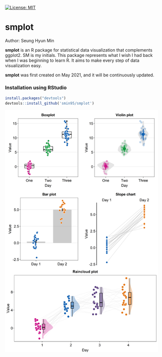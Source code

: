 [![License: MIT](https://img.shields.io/badge/License-MIT-yellow.svg)](https://github.com/smin95/smplot/blob/master/LICENSE)

# smplot

Author: Seung Hyun Min

**smplot** is an R package for statistical data visualization that complements ggplot2. SM is my initials. This package represents what I wish I had back when I was beginning to learn R. It aims to make every step of data visualization easy.

**smplot** was first created on May 2021, and it will be continuously updated.

### Installation using RStudio

``` r
install.packages("devtools")
devtools::install_github('smin95/smplot')
```
 
![](images/sample.png)
